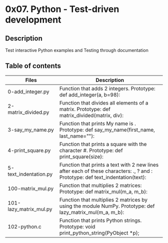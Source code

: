 # 0x07. Python - Test-driven development
## Description
Test interactive Python examples and Testing through documentation

## Table of contents
|Files |	Description|
| ---- | ---- |
|0-add_integer.py	|Function that adds 2 integers. Prototype: def add_integer(a, b=98):|
|2-matrix_divided.py	|Function that divides all elements of a matrix. Prototype: def matrix_divided(matrix, div):|
|3-say_my_name.py	|Function that prints My name is . Prototype: def say_my_name(first_name, last_name=""):|
|4-print_square.py	|Function that prints a square with the character #. Prototype: def print_square(size):|
|5-text_indentation.py	|Function that prints a text with 2 new lines after each of these characters: ., ? and : Prototype: def text_indentation(text):|
|100-matrix_mul.py	|Function that multiplies 2 matrices: Prototype: def matrix_mul(m_a, m_b):|
|101-lazy_matrix_mul.py	|Function that multiplies 2 matrices by using the module NumPy. Prototype: def lazy_matrix_mul(m_a, m_b):|
|102-python.c	|Function that prints Python strings. Prototype: void print_python_string(PyObject *p);|
